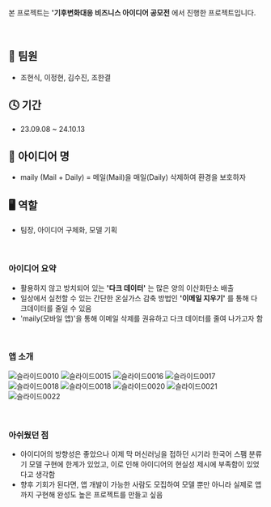 본 프로젝트는 **'기후변화대응 비즈니스 아이디어 공모전** 에서 진행한 프로젝트입니다. 

<br/>

## 👬 팀원
- 조현식, 이정현, 김수진, 조한결

## 🕓 기간
- 23.09.08 ~ 24.10.13

## 📑 아이디어 명
- maily (Mail + Daily) = 메일(Mail)을 매일(Daily) 삭제하여 환경을 보호하자

## 🖥 역할 
- 팀장, 아이디어 구체화, 모델 기획

<br/> 

### 아이디어 요약
- 활용하지 않고 방치되어 있는 **'다크 데이터'** 는 많은 양의 이산화탄소 배출
- 일상에서 실천할 수 있는 간단한 온실가스 감축 방법인 **'이메일 지우기'** 를 통해 다크데이터를 줄일 수 있음
- 'maily(모바일 앱)'을 통해 이메일 삭제를 권유하고 다크 데이터를 줄여 나가고자 함

<br/> 

### 앱 소개
![슬라이드0010](https://github.com/hsjo827/Competition/assets/133327403/7804a545-9d46-414c-ae2f-af3868efd6b8)
![슬라이드0015](https://github.com/hsjo827/Competition/assets/133327403/67c5b03d-f1a1-41b0-af6d-32e100dd73fd)
![슬라이드0016](https://github.com/hsjo827/Competition/assets/133327403/64664d5a-2713-4790-a52b-a73de6591135)
![슬라이드0017](https://github.com/hsjo827/Competition/assets/133327403/b7c9bfce-076b-4a09-a082-cdabac4d0208)
![슬라이드0018](https://github.com/hsjo827/Competition/assets/133327403/cbd61223-1be7-4168-8a2c-6474daacfdae)
![슬라이드0018](https://github.com/hsjo827/Competition/assets/133327403/8af20780-a553-4e7d-ae04-161c144a56fc)
![슬라이드0020](https://github.com/hsjo827/Competition/assets/133327403/69daa929-2684-4386-b4b1-ce4a43bb82e1)
![슬라이드0021](https://github.com/hsjo827/Competition/assets/133327403/e2f59dcb-b3dd-4b95-b0df-570fba0cd38f)
![슬라이드0022](https://github.com/hsjo827/Competition/assets/133327403/6874d057-0e83-47d4-b747-85fb2a292609)


<br/> 

### 아쉬웠던 점
- 아이디어의 방향성은 좋았으나 이제 막 머신러닝을 접하던 시기라 한국어 스팸 분류기 모델 구현에 한계가 있었고, 이로 인해 아이디어의 현실성 제시에 부족함이 있었다고 생각함 
- 향후 기회가 된다면, 앱 개발이 가능한 사람도 모집하여 모델 뿐만 아니라 실제로 앱까지 구현해 완성도 높은 프로젝트를 만들고 싶음
